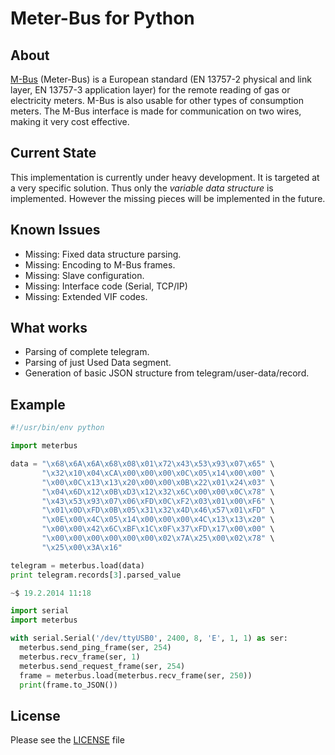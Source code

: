 Meter-Bus for Python
====================

About
-----

[M-Bus](http://www.m-bus.com/) (Meter-Bus) is a European standard (EN 13757-2 physical and link layer, EN 13757-3 application layer) for the remote reading of gas or electricity meters. M-Bus is also usable for other types of consumption meters. The M-Bus interface is made for communication on two wires, making it very cost effective.

Current State
-------------

This implementation is currently under heavy development. It is targeted at a very specific solution. Thus only the *variable data structure* is implemented. However the missing pieces will be implemented in the future.

Known Issues
------------
* Missing: Fixed data structure parsing.
* Missing: Encoding to M-Bus frames.
* Missing: Slave configuration.
* Missing: Interface code (Serial, TCP/IP)
* Missing: Extended VIF codes.

What works
----------

* Parsing of complete telegram.
* Parsing of just Used Data segment.
* Generation of basic JSON structure from telegram/user-data/record.

Example
-------
```python
#!/usr/bin/env python

import meterbus

data = "\x68\x6A\x6A\x68\x08\x01\x72\x43\x53\x93\x07\x65" \
       "\x32\x10\x04\xCA\x00\x00\x00\x0C\x05\x14\x00\x00" \
       "\x00\x0C\x13\x13\x20\x00\x00\x0B\x22\x01\x24\x03" \
       "\x04\x6D\x12\x0B\xD3\x12\x32\x6C\x00\x00\x0C\x78" \
       "\x43\x53\x93\x07\x06\xFD\x0C\xF2\x03\x01\x00\xF6" \
       "\x01\x0D\xFD\x0B\x05\x31\x32\x4D\x46\x57\x01\xFD" \
       "\x0E\x00\x4C\x05\x14\x00\x00\x00\x4C\x13\x13\x20" \
       "\x00\x00\x42\x6C\xBF\x1C\x0F\x37\xFD\x17\x00\x00" \
       "\x00\x00\x00\x00\x00\x00\x02\x7A\x25\x00\x02\x78" \
       "\x25\x00\x3A\x16"

telegram = meterbus.load(data)
print telegram.records[3].parsed_value

~$ 19.2.2014 11:18
```

```python
import serial
import meterbus

with serial.Serial('/dev/ttyUSB0', 2400, 8, 'E', 1, 1) as ser:
  meterbus.send_ping_frame(ser, 254)
  meterbus.recv_frame(ser, 1)
  meterbus.send_request_frame(ser, 254)
  frame = meterbus.load(meterbus.recv_frame(ser, 250))
  print(frame.to_JSON())
```


License
-------
Please see the [LICENSE](LICENSE) file


